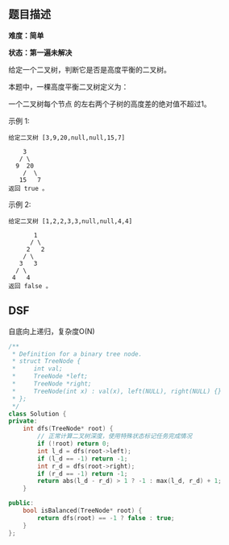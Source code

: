 ## 题目描述

**难度：简单**

**状态：第一遍未解决**

给定一个二叉树，判断它是否是高度平衡的二叉树。

本题中，一棵高度平衡二叉树定义为：

一个二叉树每个节点 的左右两个子树的高度差的绝对值不超过1。

示例 1:

```
给定二叉树 [3,9,20,null,null,15,7]

    3
   / \
  9  20
    /  \
   15   7
返回 true 。
```

示例 2:

```
给定二叉树 [1,2,2,3,3,null,null,4,4]

       1
      / \
     2   2
    / \
   3   3
  / \
 4   4
返回 false 。
```

## DSF

自底向上递归，复杂度O(N)

```C++
/**
 * Definition for a binary tree node.
 * struct TreeNode {
 *     int val;
 *     TreeNode *left;
 *     TreeNode *right;
 *     TreeNode(int x) : val(x), left(NULL), right(NULL) {}
 * };
 */
class Solution {
private:
    int dfs(TreeNode* root) {
        // 正常计算二叉树深度，使用特殊状态标记任务完成情况
        if (!root) return 0;
        int l_d = dfs(root->left);
        if (l_d == -1) return -1;
        int r_d = dfs(root->right);
        if (r_d == -1) return -1;
        return abs(l_d - r_d) > 1 ? -1 : max(l_d, r_d) + 1;
    }

public:
    bool isBalanced(TreeNode* root) {
        return dfs(root) == -1 ? false : true;
    }
};
```

